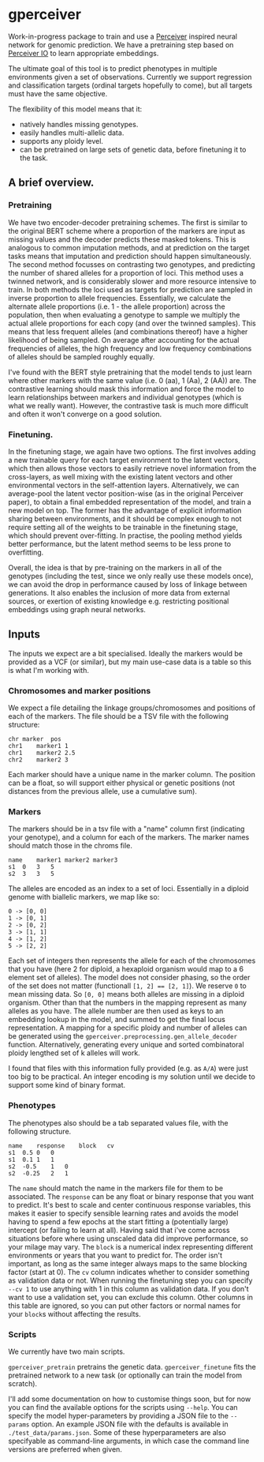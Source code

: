 # gperceiver

Work-in-progress package to train and use a [Perceiver](https://arxiv.org/abs/2103.03206) inspired neural network for genomic prediction.
We have a pretraining step based on [Perceiver IO](https://arxiv.org/abs/2107.14795) to learn appropriate embeddings.

The ultimate goal of this tool is to predict phenotypes in multiple environments given a set of observations.
Currently we support regression and classification targets (ordinal targets hopefully to come), but all targets must have the same objective.

The flexibility of this model means that it:
- natively handles missing genotypes.
- easily handles multi-allelic data.
- supports any ploidy level.
- can be pretrained on large sets of genetic data, before finetuning it to the task.

## A brief overview.

### Pretraining

We have two encoder-decoder pretraining schemes.
The first is similar to the original BERT scheme where a proportion of the markers are input as missing values and the decoder predicts these masked tokens.
This is analogous to common imputation methods, and at prediction on the target tasks means that imputation and prediction should happen simultaneously.
The second method focusses on contrasting two genotypes, and predicting the number of shared alleles for a proportion of loci.
This method uses a twinned network, and is considerably slower and more resource intensive to train.
In both methods the loci used as targets for prediction are sampled in inverse proportion to allele frequencies.
Essentially, we calculate the alternate allele proportions (i.e. 1 - the allele proportion) across the population, then when evaluating a genotype to sample we multiply the actual allele proportions for each copy (and over the twinned samples).
This means that less frequent alleles (and combinations thereof) have a higher likelihood of being sampled.
On average after accounting for the actual frequencies of alleles, the high frequency and low frequency combinations of alleles should be sampled roughly equally.


I've found with the BERT style pretraining that the model tends to just learn where other markers with the same value (i.e. 0 (aa), 1 (Aa), 2 (AA)) are.
The contrastive learning should mask this information and force the model to learn relationships between markers and individual genotypes (which is what we really want).
However, the contrastive task is much more difficult and often it won't converge on a good solution.

### Finetuning.

In the finetuning stage, we again have two options.
The first involves adding a new trainable query for each target environment to the latent vectors, which then allows those vectors to easily retrieve novel information from the cross-layers, as well mixing with the existing latent vectors and other environmental vectors in the self-attention layers.
Alternatively, we can average-pool the latent vector position-wise (as in the original Perceiver paper), to obtain a final embedded representation of the model, and train a new model on top.
The former has the advantage of explicit information sharing between environments, and it should be complex enough to not require setting all of the weights to be trainable in the finetuning stage, which should prevent over-fitting.
In practise, the pooling method yields better performance, but the latent method seems to be less prone to overfitting.

Overall, the idea is that by pre-training on the markers in all of the genotypes (including the test, since we only really use these models once), we can avoid the drop in performance caused by loss of linkage between generations.
It also enables the inclusion of more data from external sources, or exertion of existing knowledge e.g. restricting positional embeddings using graph neural networks.

## Inputs

The inputs we expect are a bit specialised.
Ideally the markers would be provided as a VCF (or similar), but my main use-case data is a table so this is what I'm working with.

### Chromosomes and marker positions

We expect a file detailing the linkage groups/chromosomes and positions of each of the markers.
The file should be a TSV file with the following structure:

```
chr	marker	pos
chr1	marker1	1
chr1	marker2	2.5
chr2	marker2	3
```

Each marker should have a unique name in the marker column.
The position can be a float, so will support either physical or genetic positions (not distances from the previous allele, use a cumulative sum).

### Markers

The markers should be in a tsv file with a "name" column first (indicating your genotype), and a column for each of the markers.
The marker names should match those in the chroms file.

```
name	marker1	marker2	marker3
s1	0	3	5
s2	3	3	5
```

The alleles are encoded as an index to a set of loci.
Essentially in a diploid genome with biallelic markers, we map like so:

```
0 -> [0, 0]
1 -> [0, 1]
2 -> [0, 2]
3 -> [1, 1]
4 -> [1, 2]
5 -> [2, 2]
```

Each set of integers then represents the allele for each of the chromosomes that you have (here 2 for diploid, a hexaploid organism would map to a 6 element set of alleles).
The model does not consider phasing, so the order of the set does not matter (functionall `[1, 2] == [2, 1]`).
We reserve `0` to mean missing data.
So `[0, 0]` means both alleles are missing in a diploid organism.
Other than that the numbers in the mapping represent as many alleles as you have.
The allele number are then used as keys to an embedding lookup in the model, and summed to get the final locus representation.
A mapping for a specific ploidy and number of alleles can be generated using the `gperceiver.preprocessing.gen_allele_decoder` function.
Alternatively, generating every unique and sorted combinatoral ploidy lengthed set of k alleles will work.

I found that files with this information fully provided (e.g. as `A/A`) were just too big to be practical.
An integer encoding is my solution until we decide to support some kind of binary format.

### Phenotypes

The phenotypes also should be a tab separated values file, with the following structure.

```
name	response	block	cv
s1	0.5	0	0
s1	0.1	1	1
s2	-0.5	1	0
s2	-0.25	2	1
```

The `name` should match the name in the markers file for them to be associated.
The `response` can be any float or binary response that you want to predict.
It's best to scale and center continuous response variables, this makes it easier to specify sensible learning rates and avoids the model having to spend a few epochs at the start fitting a (potentially large) intercept (or failing to learn at all).
Having said that i've come across situations before where using unscaled data did improve performance, so your milage may vary.
The `block` is a numerical index representing different environments or years that you want to predict for.
The order isn't important, as long as the same integer always maps to the same blocking factor (start at 0).
The `cv` column indicates whether to consider something as validation data or not.
When running the finetuning step you can specify `--cv 1` to use anything with 1 in this column as validation data.
If you don't want to use a validation set, you can exclude this column.
Other columns in this table are ignored, so you can put other factors or normal names for your `block`s without affecting the results.


### Scripts

We currently have two main scripts.

`gperceiver_pretrain` pretrains the genetic data.
`gperceiver_finetune` fits the pretrained network to a new task (or optionally can train the model from scratch).

I'll add some documentation on how to customise things soon, but for now you can find the available options for the scripts using `--help`.
You can specify the model hyper-parameters by providing a JSON file to the `--params` option.
An example JSON file with the defaults is available in `./test_data/params.json`.
Some of these hyperparameters are also specifyable as command-line arguments, in which case the command line versions are preferred when given.
